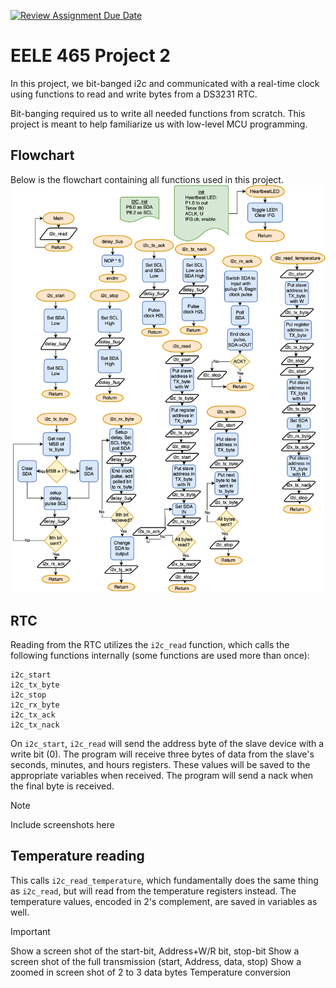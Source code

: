 [![Review Assignment Due Date](https://classroom.github.com/assets/deadline-readme-button-22041afd0340ce965d47ae6ef1cefeee28c7c493a6346c4f15d667ab976d596c.svg)](https://classroom.github.com/a/ajoH7Ne3)
# EELE 465 Project 2

In this project, we bit-banged i2c and communicated with a real-time clock using functions to read and write bytes from a DS3231 RTC.

Bit-banging required us to write all needed functions from scratch. This project is meant to help familiarize us with low-level MCU programming.

## Flowchart
Below is the flowchart containing all functions used in this project.
![alt text](resources/EELE465Project2.drawio.svg)

## RTC
Reading from the RTC utilizes the `i2c_read` function, which calls the following functions internally (some functions are used more than once):
```
i2c_start
i2c_tx_byte
i2c_stop
i2c_rx_byte
i2c_tx_ack
i2c_tx_nack
```
On `i2c_start`, `i2c_read` will send the address byte of the slave device with a write bit (0). The program will receive three bytes of data from the slave's seconds, minutes, and hours registers. These values will be saved to the appropriate variables when received. The program will send a nack when the final byte is received.

> [!NOTE]
> Include screenshots here

## Temperature reading
This calls `i2c_read_temperature`, which fundamentally does the same thing as `i2c_read`, but will read from the temperature registers instead. The temperature values, encoded in 2's complement, are saved in variables as well.

> [!IMPORTANT]
> Show a screen shot of the start-bit, Address+W/R bit, stop-bit
> Show a screen shot of the full transmission (start, Address, data, stop)
> Show a zoomed in screen shot of 2 to 3 data bytes
> Temperature conversion
